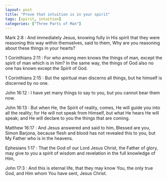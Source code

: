 ```yaml
---
layout: post
title: "Prove that intuition is in your spirit"
tags: [spirit, intuition]
categories: ["Three Parts of Man"]
---
```


Mark 2:8
: And immediately Jesus, knowing fully in His spirit that they were reasoning this way within themselves, said to them, Why are you reasoning about these things in your hearts?

1 Corinthians 2:11
:  For who among men knows the things of man, except the spirit of man which is in him? In the same way, the things of God also no one has known except the Spirit of God.

1 Corinthians 2:15
: But the spiritual man discerns all things, but he himself is discerned by no one.

John 16:12
:  I have yet many things to say to you, but you cannot bear them now.

John 16:13
: But when He, the Spirit of reality, comes, He will guide you into all the reality; for He will not speak from Himself, but what He hears He will speak; and He will declare to you the things that are coming.

Matthew 16:17
: And Jesus answered and said to him, Blessed are you, Simon Barjona, because flesh and blood has not revealed this to you, but My Father who is in the heavens.

Ephesians 1:17
: That the God of our Lord Jesus Christ, the Father of glory, may give to you a spirit of wisdom and revelation in the full knowledge of Him,

John 17:3
: And this is eternal life, that they may know You, the only true God, and Him whom You have sent, Jesus Christ.
